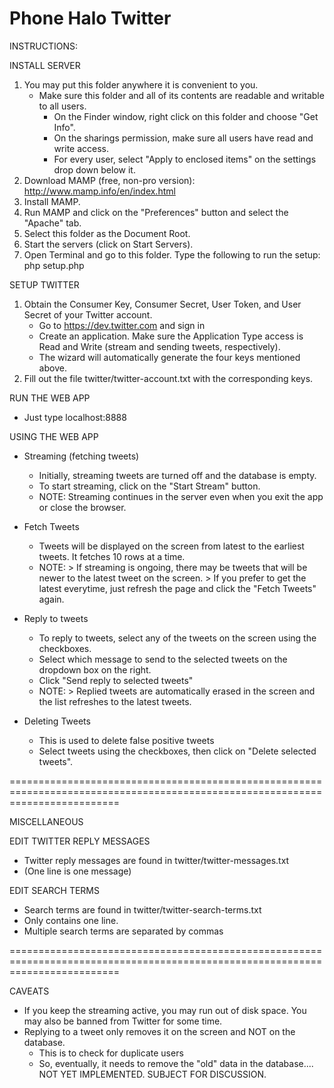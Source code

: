 Phone Halo Twitter
==================

INSTRUCTIONS:


INSTALL SERVER
1. You may put this folder anywhere it is convenient to you.
    * Make sure this folder and all of its contents are readable and writable to all users.
        - On the Finder window, right click on this folder and choose "Get Info".
        - On the sharings permission, make sure all users have read and write access.
        - For every user, select "Apply to enclosed items" on the settings drop down below it.
2. Download MAMP (free, non-pro version): http://www.mamp.info/en/index.html
3. Install MAMP.
4. Run MAMP and click on the "Preferences" button and select the "Apache" tab.
5. Select this folder as the Document Root.
6. Start the servers (click on Start Servers).
7. Open Terminal and go to this folder. Type the following to run the setup:
        php setup.php



SETUP TWITTER

1. Obtain the Consumer Key, Consumer Secret, User Token, and User Secret of your Twitter account.
    - Go to https://dev.twitter.com and sign in
    - Create an application. Make sure the Application Type access is Read and Write (stream and sending tweets, respectively). 
    - The wizard will automatically generate the four keys mentioned above.
2. Fill out the file twitter/twitter-account.txt with the corresponding keys.



RUN THE WEB APP
* Just type localhost:8888



USING THE WEB APP

* Streaming (fetching tweets)
    - Initially, streaming tweets are turned off and the database is empty.
    - To start streaming, click on the "Start Stream" button.
    - NOTE: Streaming continues in the server even when you exit the app or close the browser.

* Fetch Tweets
    - Tweets will be displayed on the screen from latest to the earliest tweets. It fetches 10 rows at a time.
    - NOTE:     > If streaming is ongoing, there may be tweets that will be newer to the latest tweet on the screen. 
                > If you prefer to get the latest everytime, just refresh the page and click the "Fetch Tweets" again.
                
* Reply to tweets
    - To reply to tweets, select any of the tweets on the screen using the checkboxes.
    - Select which message to send to the selected tweets on the dropdown box on the right.
    - Click "Send reply to selected tweets"
    - NOTE:     > Replied tweets are automatically erased in the screen and the list refreshes to the latest tweets.
    
* Deleting Tweets
    - This is used to delete false positive tweets
    - Select tweets using the checkboxes, then click on "Delete selected tweets".
    
===============================================================================================================================

MISCELLANEOUS


EDIT TWITTER REPLY MESSAGES
- Twitter reply messages are found in twitter/twitter-messages.txt
- (One line is one message)


EDIT SEARCH TERMS
- Search terms are found in twitter/twitter-search-terms.txt
- Only contains one line. 
- Multiple search terms are separated by commas

===============================================================================================================================


CAVEATS

* If you keep the streaming active, you may run out of disk space. You may also be banned from Twitter for some time.
* Replying to a tweet only removes it on the screen and NOT on the database. 
    - This is to check for duplicate users
    - So, eventually, it needs to remove the "old" data in the database.... NOT YET IMPLEMENTED. SUBJECT FOR DISCUSSION.
